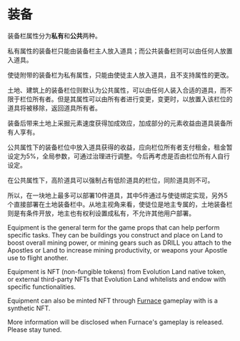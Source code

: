 # 装备

装备栏属性分为**私有**和**公共**两种。

私有属性的装备栏只能由装备栏主人放入道具；而公共装备栏则可以由任何人放置入道具。

使徒附带的装备栏为私有属性，只能由使徒主人放入道具，且不支持属性的更改。

土地、建筑上的装备栏位则默认为公共属性，可以由任何人装入合适的道具，而不限于栏位所有者。但是其属性可以由所有者进行变更，变更时，以放置入该栏位的道具将被移除，返回道具所有者。

装备后带来土地上采掘元素速度获得加成效应，加成部分的元素收益由道具装备所有人享有。

公共属性下的装备栏位中放入道具获得的收益，应向栏位所有者支付租金，租金暂设定为5%，全局参数，可通过治理进行调整。今后再考虑是否由栏位所有人自行设定。

在公共属性下，高阶道具可以强制占有低阶道具的栏位，同阶道具则不可。

所以，在一块地上最多可以部署10件道具，其中5件通过与使徒绑定实现，另外5个直接部署在土地装备栏中。从地主视角来看，使徒位是地主专属的，土地装备栏则是有条件开放，地主也有权利设置成私有，不允许其他用户部署。

Equipment is the general term for the game props that can help perform specific tasks. They can be buildings you construct and place on Land to boost overall mining power, or mining gears such as DRILL you attach to the Apostles or Land to increase mining productivity, or weapons your Apostle use to flight another.

Equipment is NFT \(non-fungible tokens\) from Evolution Land native token, or external third-party NFTs that Evolution Land whitelists and endow with specific functionalities.

Equipment can also be minted NFT through [Furnace](/getting-started/game-entities/advanced/furnace.md) gameplay with is a synthetic NFT.

More information will be disclosed when Furnace's gameplay is released. Please stay tuned.


